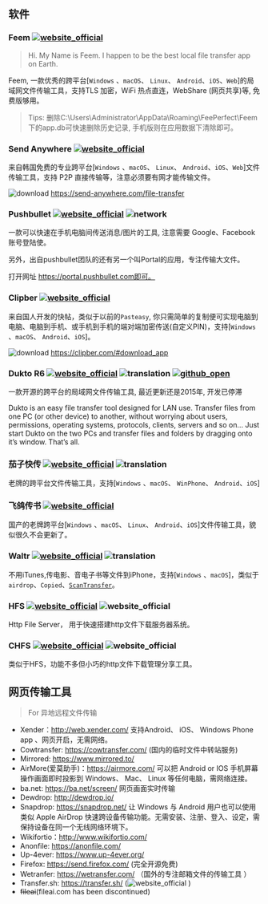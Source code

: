 ## 软件

### Feem [![website_official](https://gitbook07.oss-cn-hangzhou.aliyuncs.com/website_official.svg)](https://www.feem.io/) 

> Hi. My Name is Feem.
I happen to be the best local file transfer app on Earth.

Feem, 一款优秀的跨平台[`Windows` 、`macOS`、 `Linux`、 `Android`、`iOS`、`Web`]的局域网文件传输工具，支持TLS 加密，WiFi 热点直连，WebShare (网页共享)等, 免费版够用。

> Tips: 删除C:\Users\Administrator\AppData\Roaming\FeePerfect\Feem下的app.db可快速删除历史记录, 手机版则在应用数据下清除即可。

### Send Anywhere  [![website_official](https://gitbook07.oss-cn-hangzhou.aliyuncs.com/website_official.svg)](https://send-anywhere.com) 

来自韩国免费的专业跨平台[`Windows` 、`macOS`、 `Linux`、 `Android`、`iOS`、`Web`]文件传输工具，支持 P2P 直接传输等，注意必须要有网才能传输文件。

![download](https://gitbook07.oss-cn-hangzhou.aliyuncs.com/download.svg)  https://send-anywhere.com/file-transfer

### Pushbullet [![website_official](https://gitbook07.oss-cn-hangzhou.aliyuncs.com/website_official.svg)](https://www.autohotkey.com/) ![network](https://gitbook07.oss-cn-hangzhou.aliyuncs.com/network.svg)

一款可以快速在手机电脑间传送消息/图片的工具, 注意需要 Google、Facebook 账号登陆使。

另外，出自pushbullet团队的还有另一个叫Portal的应用，专注传输大文件。

打开网址 https://portal.pushbullet.com即可。

### Clipber [![website_official](https://gitbook07.oss-cn-hangzhou.aliyuncs.com/website_official.svg)](http://clipber.com)

来自国人开发的快帖，类似于以前的`Pasteasy`, 你只需简单的复制便可实现电脑到电脑、电脑到手机、或手机到手机的端对端加密传送(自定义PIN)，支持[`Windows` 、`macOS`、 `Android`、`iOS`]。

![download](https://gitbook07.oss-cn-hangzhou.aliyuncs.com/download.svg) https://clipber.com/#download_app

### Dukto R6 [![website_official](https://gitbook07.oss-cn-hangzhou.aliyuncs.com/website_official.svg)](https://www.msec.it/blog/dukto/) ![translation](https://gitbook07.oss-cn-hangzhou.aliyuncs.com/translation.svg) [![github_open](https://gitbook07.oss-cn-hangzhou.aliyuncs.com/github_open.svg)](https://sourceforge.net/projects/dukto/)

一款开源的跨平台的局域网文件传输工具, 最近更新还是2015年, 开发已停滞

Dukto is an easy file transfer tool designed for LAN use. Transfer files from one PC (or other device) to another, without worrying about users, permissions, operating systems, protocols, clients, servers and so on… Just start Dukto on the two PCs and transfer files and folders by dragging onto it’s window. That’s all.

### 茄子快传 [![website_official](https://gitbook07.oss-cn-hangzhou.aliyuncs.com/website_official.svg)](https://www.ushareit.com/) ![translation](https://gitbook07.oss-cn-hangzhou.aliyuncs.com/translation.svg)

老牌的跨平台文件传输工具，支持[`Windows` 、`macOS`、 `WinPhone`、 `Android`、`iOS`]

### 飞鸽传书 [![website_official](https://gitbook07.oss-cn-hangzhou.aliyuncs.com/website_official.svg)](http://www.ipmsg.org.cn/)

国产的老牌跨平台[`Windows` 、`macOS`、 `Linux`、 `Android`、`iOS`]文件传输工具，貌似很久不会更新了。

### Waltr [![website_official](https://gitbook07.oss-cn-hangzhou.aliyuncs.com/website_official.svg)](http://softorino.com/waltr/) ![translation](https://gitbook07.oss-cn-hangzhou.aliyuncs.com/translation.svg)

不用iTunes,传电影、音电子书等文件到iPhone，支持[`Windows` 、`macOS`]，类似于`airdrop`、`Copied`、[`ScanTransfer`](https://scantransfer.net/)。

### HFS [![website_official](https://gitbook07.oss-cn-hangzhou.aliyuncs.com/website_official.svg)](https://www.rejetto.com/hfs/) ![website_official](https://gitbook07.oss-cn-hangzhou.aliyuncs.com/CMD.svg)

Http File Server， 用于快速搭建http文件下载服务器系统。

### CHFS  [![website_official](https://gitbook07.oss-cn-hangzhou.aliyuncs.com/website_official.svg)](http://iscute.cn/chfs) ![website_official](https://gitbook07.oss-cn-hangzhou.aliyuncs.com/CMD.svg)

类似于HFS，功能不多但小巧的http文件下载管理分享工具。

## 网页传输工具

> For 异地远程文件传输

- Xender：http://web.xender.com/ 支持Android、 iOS、 Windows Phone app 、网页开启，无需网络。
- Cowtransfer: https://cowtransfer.com/ (国内的临时文件中转站服务)
- Mirrored: https://www.mirrored.to/
- AirMore(爱莫助手)：https://airmore.com/ 可以把 Android or IOS 手机屏幕操作画面即时投影到 Windows、 Mac、 Linux 等任何电脑，需网络连接。
- ba.net: https://ba.net/screen/ 网页画面实时传输
- Dewdrop:  http://dewdrop.io/ 
-  Snapdrop: https://snapdrop.net/  让 Windows 与 Android 用户也可以使用类似 Apple AirDrop 快速跨设备传输功能。无需安装、注册、登入、设定，需保持设备在同一个无线网络环境下。
- Wikifortio：http://www.wikifortio.com/
- Anonfile: https://anonfile.com/
- Up-4ever: https://www.up-4ever.org/
- Firefox: https://send.firefox.com/ (完全开源免费)
- Wetranfer: https://wetransfer.com/ （国外的专注邮箱文件的传输工具 ）
- Transfer.sh: https://transfer.sh/ (![website_official](https://gitbook07.oss-cn-hangzhou.aliyuncs.com/CMD.svg) )
- ~~fileai~~(fileai.com has been discontinued)

